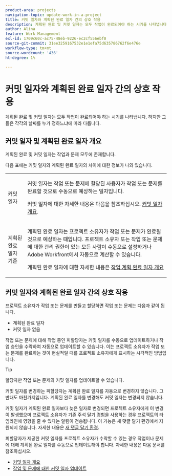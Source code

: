 ```yaml
---
product-area: projects
navigation-topic: update-work-in-a-project
title: 커밋 일자와 계획된 완료 일자 간의 상호 작용
description: 계획된 완료 및 커밋 일자는 모두 작업이 완료되어야 하는 시기를 나타냅니다. 하지만 그들은 각각의 날짜를 누가 정하느냐에 따라 다릅니다.
author: Alina
feature: Work Management
exl-id: 1709c60c-ac75-48eb-9226-ec2cf556ebf0
source-git-commit: 31ee3259167532e1e1efa75d635786762f6e476e
workflow-type: tm+mt
source-wordcount: '436'
ht-degree: 1%

---
```


# 커밋 일자와 계획된 완료 일자 간의 상호 작용

<!--
this article has mostly information that is repeated from the articles linked from here. I left it in here for searchability's sake.
-->

계획된 완료 및 커밋 일자는 모두 작업이 완료되어야 하는 시기를 나타냅니다. 하지만 그들은 각각의 날짜를 누가 정하느냐에 따라 다릅니다.

## 커밋 일자 및 계획된 완료 일자 개요

계획된 완료 및 커밋 일자는 작업과 문제 모두에 존재합니다.

다음 표에는 커밋 일자와 계획된 완료 일자의 차이에 대한 정보가 나와 있습니다.

<table style="table-layout:auto"> 
 <col> 
 <col> 
 <tbody> 
  <tr> 
   <td role="rowheader">커밋 일자</td> 
   <td> <p>커밋 일자는 작업 또는 문제에 할당된 사용자가 작업 또는 문제를 완료할 것으로 수동으로 예상하는 일자입니다.</p> <p>커밋 일자에 대한 자세한 내용은 다음을 참조하십시오. <a href="../../../manage-work/projects/updating-work-in-a-project/overview-of-commit-dates.md" class="MCXref xref">커밋 일자 개요</a>.</p> </td> 
  </tr> 
  <tr> 
   <td role="rowheader">계획된 완료 일자 기준</td> 
   <td> <p>계획된 완료 일자는 프로젝트 소유자가 작업 또는 문제가 완료될 것으로 예상하는 때입니다. 프로젝트 소유자 또는 작업 또는 문제에 대한 관리 권한이 있는 모든 사람이 수동으로 설정하거나 Adobe Workfront에서 자동으로 계산할 수 있습니다.</p> <p>계획된 완료 일자에 대한 자세한 내용은 <a href="../../../manage-work/tasks/task-information/task-planned-completion-date.md" class="MCXref xref">작업 계획 완료 일자 개요</a></p> </td> 
  </tr> 
 </tbody> 
</table>

## 커밋 일자와 계획된 완료 일자 간의 상호 작용

프로젝트 소유자가 작업 또는 문제를 만들고 할당하면 작업 또는 문제는 다음과 같이 됩니다.

* 계획된 완료 일자
* 커밋 일자 없음

작업 또는 문제에 대해 작업 중인 피할당자는 커밋 일자를 수동으로 업데이트하거나 작업 승인을 수락하여 자동으로 업데이트할 수 있습니다. 이는 프로젝트 소유자가 작업 또는 문제를 완료하는 것이 현실적일 때를 프로젝트 소유자에게 표시하는 시각적인 방법입니다.

>[!TIP]
>
>할당자만 작업 또는 문제의 커밋 일자를 업데이트할 수 있습니다.

커밋 일자를 변경하는 피할당자는 계획된 완료 일자를 자동으로 변경하지 않습니다. 그 반대도 마찬가지입니다. 계획된 완료 일자를 변경해도 커밋 일자는 변경되지 않습니다.

커밋 일자가 계획된 완료 일자보다 늦은 일자로 변경되면 프로젝트 소유자에게 이 변경이 발생했으며 프로젝트 소유자가 기존 주석 달기 경험을 사용하는 경우 프로젝트의 타임라인에 영향을 줄 수 있다는 알림이 전송됩니다. 이 기능은 새 댓글 달기 환경에서 지원되지 않습니다. 자세한 내용은 [새 댓글 달기 환경](/help/quicksilver/product-announcements/betas/new-commenting-experience-beta/unified-commenting-experience.md).

피할당자가 제공한 커밋 일자를 프로젝트 소유자가 수락할 수 있는 경우 작업이나 문제에 대해 계획된 완료 일자를 수동으로 업데이트해야 합니다. 자세한 내용은 다음 문서를 참조하십시오.

* [커밋 일자 개요](../../../manage-work/projects/updating-work-in-a-project/overview-of-commit-dates.md)
* [작업 및 문제에 대한 커밋 일자 업데이트](../../../manage-work/projects/updating-work-in-a-project/update-commit-date-on-tasks-and-issues.md)
